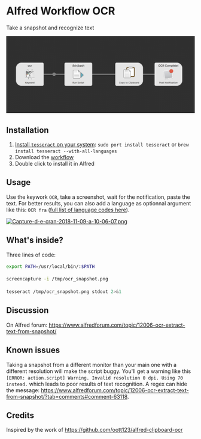 # Alfred Workflow OCR
Take a snapshot and recognize text

[![alfred-ocr.png](./alfred-ocr.png)](./alfred-ocr.png)

## Installation

1. [Install `tesseract` on your system](https://github.com/tesseract-ocr/tesseract/wiki#macos): `sudo port install tesseract` or `brew install tesseract --with-all-languages`
2. Download the [workflow](https://github.com/nicooprat/alfred-ocr/blob/master/OCR.alfredworkflow)
3. Double click to install it in Alfred

## Usage

Use the keywork `OCR`, take a screenshot, wait for the notification, paste the text. For better results, you can also add a language as optionnal argument like this: `OCR fra` ([full list of language codes here](https://github.com/tesseract-ocr/tesseract/blob/b67ea2c1a70c56053e142a5fb7cc18fb29cdc4b8/src/training/language-specific.sh)).

[![Capture-d-e-cran-2018-11-09-a-10-06-07.png](https://i.postimg.cc/jdsggtDc/Capture-d-e-cran-2018-11-09-a-10-06-07.png)](https://postimg.cc/5jRSjcqQ)

## What's inside?

Three lines of code:

```bash
export PATH=/usr/local/bin/:$PATH

screencapture -i /tmp/ocr_snapshot.png

tesseract /tmp/ocr_snapshot.png stdout 2>&1
```

## Discussion

On Alfred forum: https://www.alfredforum.com/topic/12006-ocr-extract-text-from-snapshot/

## Known issues

Taking a snapshot from a different monitor than your main one with a different resolution will make the script buggy. You'll get a warning like this `[ERROR: action.script] Warning. Invalid resolution 0 dpi. Using 70 instead.` which leads to poor results of text recognition. A regex can hide the message: https://www.alfredforum.com/topic/12006-ocr-extract-text-from-snapshot/?tab=comments#comment-63118.

## Credits

Inspired by the work of https://github.com/oott123/alfred-clipboard-ocr
